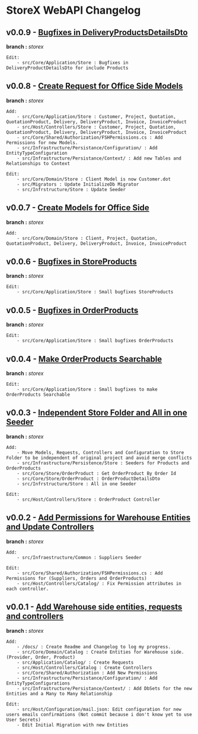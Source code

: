 # StoreX WebAPI Changelog

## v0.0.9 - [Bugfixes in DeliveryProductsDetailsDto]()

**branch :** _storex_

    Edit:
        - src/Core/Application/Store : Bugfixes in DeliveryProductDetailsDto for include Products

## v0.0.8 - [Create Request for Office Side Models](https://github.com/rafitajaen/StoreX-WebAPI/tree/501d5841a3ed1e75b2f8fa33391f3439390cf4b7)

**branch :** _storex_

    Add:
        - src/Core/Application/Store : Customer, Project, Quotation, QuotationProduct, Delivery, DeliveryProduct, Invoice, InvoiceProduct
        - src/Host/Controllers/Store : Customer, Project, Quotation, QuotationProduct, Delivery, DeliveryProduct, Invoice, InvoiceProduct
        - src/Core/Shared/Authorization/FSHPermissions.cs : Add Permissions for new Models.
        - src/Infrastructure/Persistance/Configuration/ : Add EntityTypeConfiguration
        - src/Infrastructure/Persistance/Context/ : Add new Tables and Relationships to Context

    Edit:
        - src/Core/Domain/Store : Client Model is now Customer.dot
        - src/Migrators : Update InitializeDb Migrator
        - src/Infrstructure/Store : Update Seeder

## v0.0.7 - [Create Models for Office Side](https://github.com/rafitajaen/StoreX-WebAPI/tree/3d4adddcd583832e50e28c39e091a177c979e824)

**branch :** _storex_

    Add:
        - src/Core/Domain/Store : Client, Project, Quotation, QuotationProduct, Delivery, DeliveryProduct, Invoice, InvoiceProduct

## v0.0.6 - [Bugfixes in StoreProducts](https://github.com/rafitajaen/StoreX-WebAPI/tree/5d7e5e920b1ec5a1cf18aac20bbd5ecfb5a33878)

**branch :** _storex_

    Edit:
        - src/Core/Application/Store : Small bugfixes StoreProducts

## v0.0.5 - [Bugfixes in OrderProducts](https://github.com/rafitajaen/StoreX-WebAPI/tree/1566be581cc9537c3cc2520a100a1dd59a6be320)

**branch :** _storex_

    Edit:
        - src/Core/Application/Store : Small bugfixes OrderProducts

## v0.0.4 - [Make OrderProducts Searchable](https://github.com/rafitajaen/StoreX-WebAPI/tree/c52dda8c77ef7584a8d54af56bcc61c06f2603bc)

**branch :** _storex_

    Edit:
        - src/Core/Application/Store : Small bugfixes to make OrderProducts Searchable

## v0.0.3 - [Independent Store Folder and All in one Seeder](https://github.com/rafitajaen/StoreX-WebAPI/tree/9bfacfcfd48b5ce259db79cabfd7312bd45e9413)

**branch :** _storex_

    Add:
        - Move Models, Requests, Controllers and Configuration to Store Folder to be independent of original project and avoid merge conflicts
        - src/Infrastructure/Persistence/Store : Seeders for Products and OrderProducts
        - src/Core/Store/OrderProduct : Get OrderProduct By Order Id
        - src/Core/Store/OrderProduct : OrderProductDetailsDto
        - src/Infrstructure/Store : All in one Seeder

    Edit:
        - src/Host/Controllers/Store : OrderProduct Controller

## v0.0.2 - [Add Permissions for Warehouse Entities and Update Controllers](https://github.com/rafitajaen/StoreX-WebAPI/tree/da5618d83cec6719a1a638575435a04393cb7575)

**branch :** _storex_

    Add:
        - src/Infraestructure/Common : Suppliers Seeder

    Edit:
        - src/Core/Shared/Authorization/FSHPermissions.cs : Add Permissions for (Suppliers, Orders and OrderProducts)
        - src/Host/Controllers/Catalog/ : Fix Permission attributes in each controller.

## v0.0.1 - [Add Warehouse side entities, requests and controllers](https://github.com/rafitajaen/StoreX-WebAPI/tree/53cbabeb04a22403656c18ef7b04e94b7d0dfd01)

**branch :** _storex_

    Add:
        - /docs/ : Create Readme and Changelog to log my progress.
        - src/Core/Domain/Catalog : Create Entities for Warehouse side. (Provider, Order, Product)
        - src/Application/Catalog/ : Create Requests
        - src/Host/Controllers/Catalog : Create Controllers
        - src/Core/Shared/Authorization : Add New Permissions
        - src/Infrastructure/Persistance/Configuration/ : Add EntityTypeConfigurations
        - src/Infrastructure/Persistance/Context/ : Add DbSets for the new Entities and a Many to Many Relationship

    Edit:
        - src/Host/Configuration/mail.json: Edit configuration for new users emails confirmations (Not commit because i don't know yet to use User Secrets)
        - Edit Initial Migration with new Entities
